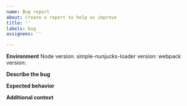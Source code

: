 ```yaml
---
name: Bug report
about: Create a report to help us improve
title: ''
labels: bug
assignees: ''

---
```


**Environment**
Node version: <!-- node -v -->
simple-nunjucks-loader version: <!-- npm ls simple-nunjucks-loader -->
webpack version: <!-- npm ls webpack -->

<!--
    Post any additional info if applicable
-->

**Describe the bug**
<!-- A clear and concise description of what the bug is. -->

**Expected behavior**
<!-- A clear and concise description of what you expected to happen. -->

**Additional context**
<!-- Add any other context about the problem here. Post your webpack config and affected template here -->
